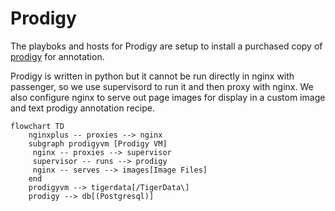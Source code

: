 # Prodigy

The playboks and hosts for Prodigy are setup to install a purchased copy of
[prodigy](https://prodi.gy/) for annotation.

Prodigy is written in python but it cannot be run directly in nginx with passenger, 
so we use supervisord to run it and then proxy with nginx. We also configure
nginx to serve out page images for display in a custom image and text prodigy 
annotation recipe.


```mermaid
flowchart TD
    nginxplus -- proxies --> nginx
    subgraph prodigyvm [Prodigy VM]
     nginx -- proxies --> supervisor
     supervisor -- runs --> prodigy
     nginx -- serves --> images[Image Files]
    end
    prodigyvm --> tigerdata[/TigerData\]
    prodigy --> db[(Postgresql)]
```
